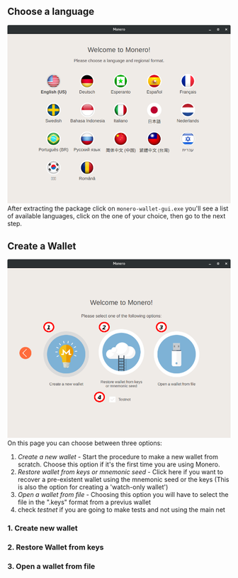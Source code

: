 ## Choose a language
![Language](/media/language.png)
After extracting the package click on `monero-wallet-gui.exe` you'll see a list of available languages, click on the one of your choice, then go to the next step.

## Create a Wallet
![welcome](/media/welcome.png)
On this page you can choose between three options:

1. *Create a new wallet* - Start the procedure to make a new wallet from scratch. Choose this option if it's the first time you are using Monero.
2. *Restore wallet from keys or mnemonic seed* - Click here if you want to recover a pre-existent wallet using the mnemonic seed or the keys (This is also the option for creating a 'watch-only wallet')
3. *Open a wallet from file* - Choosing this option you will have to select the file in the ".keys" format from a previus wallet
4. check *testnet* if you are going to make tests and not using the main net

### 1. Create new wallet

### 2. Restore Wallet from keys

### 3. Open a wallet from file
